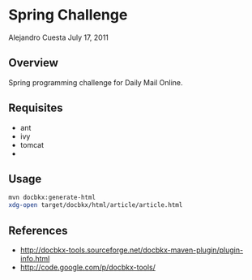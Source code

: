Spring Challenge
====================

Alejandro Cuesta
July 17, 2011

Overview
--------

Spring programming challenge for  Daily Mail Online.

Requisites
----------

* ant
* ivy
* tomcat
* 


Usage
-----

```sh
mvn docbkx:generate-html
xdg-open target/docbkx/html/article/article.html
```

References
----------

* http://docbkx-tools.sourceforge.net/docbkx-maven-plugin/plugin-info.html
* http://code.google.com/p/docbkx-tools/


